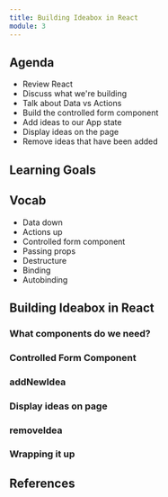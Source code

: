 ```yaml
---
title: Building Ideabox in React
module: 3
---
```


## Agenda

- Review React
- Discuss what we're building
- Talk about Data vs Actions
- Build the controlled form component
- Add ideas to our App state
- Display ideas on the page
- Remove ideas that have been added

## Learning Goals

## Vocab

- Data down
- Actions up
- Controlled form component
- Passing props
- Destructure
- Binding
- Autobinding

## Building Ideabox in React

### What components do we need?

### Controlled Form Component

### addNewIdea

### Display ideas on page

### removeIdea

### Wrapping it up

## References
